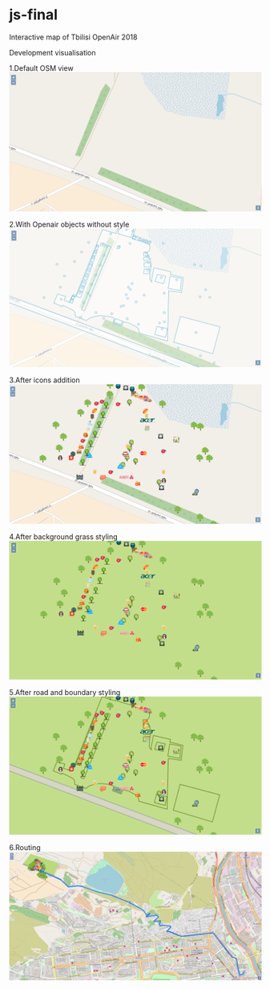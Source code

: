 # js-final

Interactive map of Tbilisi OpenAir 2018

Development visualisation

1.Default OSM view
![Default osm view](screenshots/1.Default_OSM_view.png "Default osm view")

2.With Openair objects without style
![With_Openair_objects_without_style](screenshots/2.With_Openair_objects_without_style.png "With_Openair_objects_without_style")

3.After icons addition
![After_icons_addition.png](screenshots/3.After_icons_addition.png "3.After_icons_addition.png")

4.After background grass styling
![After_background_grass_styling.png](screenshots/4.After_background_grass_styling.png "4.After_background_grass_styling.png")

5.After road and boundary styling
![After_road_and_boundary_styling.png](screenshots/5.After_road_and_boundary_styling.png "5.After_road_and_boundary_styling.png")

6.Routing
![Routing.png](screenshots/6.Routing.png "6.Routing.png")
